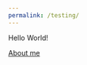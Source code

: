 ```yaml
---
permalink: /testing/
---
```

Hello World!

[About me][About me link]

[About me link]: https://usernamethatisnttaken.github.io/ProjectsPortfolio/about